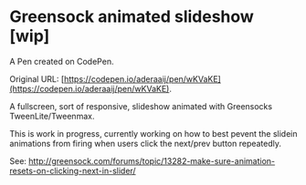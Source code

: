 # Greensock animated slideshow [wip]

A Pen created on CodePen.

Original URL: [https://codepen.io/aderaaij/pen/wKVaKE](https://codepen.io/aderaaij/pen/wKVaKE).

A fullscreen, sort of responsive, slideshow animated with Greensocks TweenLite/Tweenmax. 

This is work in progress, currently working on how to best pevent the slidein animations from firing when users click the next/prev button repeatedly. 

See: http://greensock.com/forums/topic/13282-make-sure-animation-resets-on-clicking-next-in-slider/


